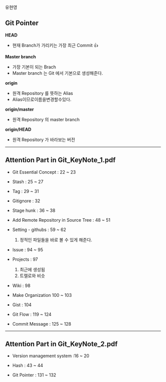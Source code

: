 ﻿유현영


## Git Pointer

**HEAD**
  - 현재 Branch가 가리키는 가장 최근 Commit :+1:

**Master branch**
  - 가장 기본이 되는 Brach
  - Master branch 는 Git 에서 기본으로 생성해준다.
    
**origin**
  - 원격 Repository 를 뜻하는 Alias
  - Alias이므로이름을변경할수있다.
    
**origin/master**
  - 원격 Repository 의 master branch

**origin/HEAD**
  - 원격 Repository 가 바라보는 버전  
    
---

## Attention Part in Git_KeyNote_1.pdf

* Git Essential Concept : 22 ~ 23

* Stash : 25 ~ 27 

* Tag : 29 ~ 31

* Gitignore : 32

* Stage hunk : 36 ~ 38

* Add Remote Repository in Source Tree : 48 ~ 51

* Setting - githubs : 59 ~ 62
    1. 정적인 파일들을 바로 볼 수 있게 해준다.

* Issue : 94 ~ 95

* Projects : 97
    1. 최근에 생성됨
    2. 트렐로와 비슷

* Wiki : 98

* Make Organization 100 ~ 103

* Gist : 104 

* Git Flow : 119 ~ 124

* Commit Message  : 125 ~ 128

--- 

## Attention Part in Git_KeyNote_2.pdf

* Version management system :16 ~ 20

* Hash : 43 ~ 44

* Git Pointer : 131 ~ 132




